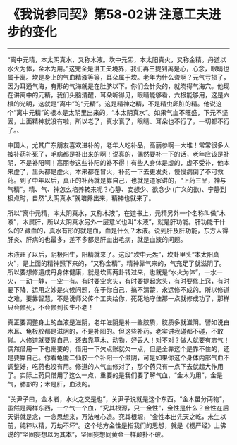 # 《我说参同契》第58-02讲 注意工夫进步的变化

------

“离中元精，本太阴真水，又称木液。坎中元炁，本太阳真火，又称金精。丹道以水火为体，金木为用。”这完全是讲工夫境界，我们再三提到离是心，心念，眼睛也属于离。坎是身上的气血精液等等，耳朵属于坎。老年为什么聋啊？元气亏损了，因为耳通气海，有形的气海就是在肚脐以下。你们会针灸的，就晓得气海穴。他现在讲离中的元精，我们头脑清醒，耳朵听得见，眼睛能够看，六根能够用，这是六根的光明，这就是“离中”的“元精”。这是精神之精，不是精虫卵脏的精。他说这个“离中元精”的根本是太阴里出来的，“本太阴真水”。如果气血不旺盛，下元不坚固，上面精神就没有啦，所以老了，真水衰了，眼睛、耳朵也不行了，一切都不行了。、

中国人，尤其广东朋友喜欢进补的，老年人吃补品，高丽参啊一大堆！常常很多人被补药补死了，毛病都是补出来的啊！说真的，偶然要补一下的话，老年应该是补阴，不是补阳啊！高丽参这些补阳的补不得！有些人身体是虚的，虚不受补，他本来虚了，里头都是虚火，本来都在冒火，补药一下去更发炎，慢慢病倒了不可救药。到了中年以后，真正的补药就是靠自己，也就是道家讲的，“上药三品，神与气精”。精、气、神怎么培养转来呢？心静、妄想少、欲念少 (广义的欲)、宁静到极点时，自然“太阴真水”就培养出来，精神也就来了。

所以“离中元精，本太阴真水，又称木液”，在道书上，元精另外一个名称叫做“木液”，木属肝，所以太阴真水另外一层意义也叫“木液”，就是肝功能。肝功能干什么的? 藏血的，真水有形的就是血，血是什么？木液。说到肝及肝功能，东方人得肝炎、肝病的也最多，差不多都是肝血出毛病，就是血液的问题。

木液旺了以后，阴极阳生，阳精就来了。这段“坎中元炁”，坎卦里头“本太阳真火”，是上面的精神照下来的，“又称金精”。精神靠气来的，气充足了就滋阴了。所以要想修道成丹身体健康，就是坎离两卦转过来，也就是“水火为体”，一水一火，一动一静，一空一有。有时要空念头，有时要提起念头，有时要修上窍，有时要下降，运用之妙是火候问题，在于你自己，搞不清楚，永远修不成的。所以修道之难，要靠智慧，不是说师父传个工夫给你，死死地守住那一点就修成功了，那样只会修死，不会修到长生不老！

真正要调整身上的血液是滋阴，老年滋阴是补一些胶质，胶质多就滋阴。譬如说白木耳、龟板胶都是滋阴的，不是补阳的。但这些补药，老实讲我碰都不碰，不敢碰。人修道就要靠自己，还去靠草木、动物，好丢人！对不对？做人就要有志气！偶然借用一下也需要的，借用一下欠点账就欠一点，但是全靠这个是靠不住的，还是要靠自己。你看龟鹿二仙胶一个补阳一个滋阴，可是如果你这个身体内部气血不调整好，吃药也没有用。修道的人气血修对了，那个药只有一点下去就起大作用了。实际上药只借用了这么一点，重要的是我们要了解气血，“金木为用”，金是气，肺部的；木是肝，血液的。

“关尹子曰，金木者，水火之交是也”，关尹子说就是这个东西。“金木虽分两物”，虽然是两样东西，一个气一个血，“究其根源，只一金性”，金性是什么？金性在后天讲就是念，一念思想来，万法唯心造。究其根塬，“金性本出先天之乾，未生以前，纯粹以精，万劫不坏”。这个地方金性是指我们的思想，就是《楞严经》上佛说的“坚固妄想以为其本”，坚固妄想同黄金一样颠扑不破。